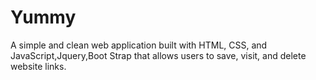 # Yummy
A simple and clean web application built with HTML, CSS, and JavaScript,Jquery,Boot Strap that allows users to save, visit, and delete website links.
